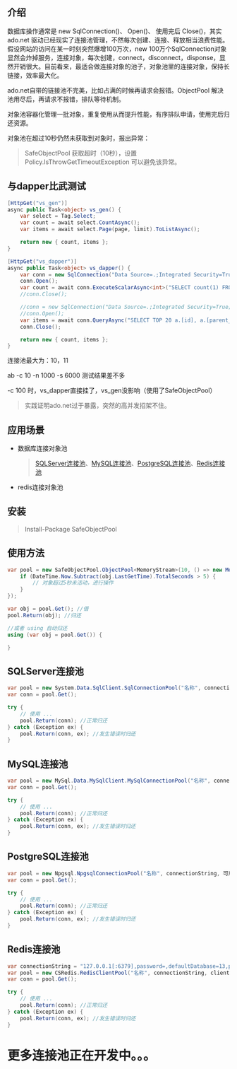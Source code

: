 ## 介绍

数据库操作通常是 new SqlConnection()、 Open()、 使用完后 Close()，其实 ado.net 驱动已经现实了连接池管理，不然每次创建、连接、释放相当浪费性能。假设网站的访问在某一时刻突然爆增100万次，new 100万个SqlConnection对象显然会炸掉服务，连接对象，每次创建，connect，disconnect，disponse，显然开销很大。目前看来，最适合做连接对象的池子，对象池里的连接对象，保持长链接，效率最大化。

ado.net自带的链接池不完美，比如占满的时候再请求会报错。ObjectPool 解决池用尽后，再请求不报错，排队等待机制。

对象池容器化管理一批对象，重复使用从而提升性能，有序排队申请，使用完后归还资源。

对象池在超过10秒仍然未获取到对象时，报出异常：

> SafeObjectPool 获取超时（10秒），设置 Policy.IsThrowGetTimeoutException 可以避免该异常。

## 与dapper比武测试

```csharp
[HttpGet("vs_gen")]
async public Task<object> vs_gen() {
	var select = Tag.Select;
	var count = await select.CountAsync();
	var items = await select.Page(page, limit).ToListAsync();

	return new { count, items };
}

[HttpGet("vs_dapper")]
async public Task<object> vs_dapper() {
	var conn = new SqlConnection("Data Source=.;Integrated Security=True;Initial Catalog=cms;Pooling=true;Max Pool Size=11");
	conn.Open();
	var count = await conn.ExecuteScalarAsync<int>("SELECT count(1) FROM[dbo].[tag] a");
	//conn.Close();

	//conn = new SqlConnection("Data Source=.;Integrated Security=True;Initial Catalog=cms;Pooling=true;Max Pool Size=11");
	//conn.Open();
	var items = await conn.QueryAsync("SELECT TOP 20 a.[id], a.[parent_id], a.[name] FROM[dbo].[tag] a");
	conn.Close();

	return new { count, items };
}
```

连接池最大为：10，11

ab -c 10 -n 1000 -s 6000 测试结果差不多

-c 100 时，vs_dapper直接挂了，vs_gen没影响（使用了SafeObjectPool）

> 实践证明ado.net过于暴露，突然的高并发招架不住。

## 应用场景

* 数据库连接对象池
	> [SQLServer连接池](https://github.com/2881099/dng.Mssql/blob/master/Mssql/SqlConnectionPool.cs)、[MySQL连接池](https://github.com/2881099/dng.Mysql/blob/master/MySql.Data.MySqlClient/MySqlConnectionPool.cs)、[PostgreSQL连接池](https://github.com/2881099/dng.Pgsql/blob/master/Npgsql/NpgsqlConnectionPool.cs)、[Redis连接池](https://github.com/2881099/csredis/blob/master/src/CSRedisCore/RedisClientPool.cs)
* redis连接对象池

## 安装

> Install-Package SafeObjectPool

## 使用方法

```csharp
var pool = new SafeObjectPool.ObjectPool<MemoryStream>(10, () => new MemoryStream(), obj => {
	if (DateTime.Now.Subtract(obj.LastGetTime).TotalSeconds > 5) {
		// 对象超过5秒未活动，进行操作
	}
});

var obj = pool.Get(); //借
pool.Return(obj); //归还

//或者 using 自动归还
using (var obj = pool.Get()) {

}
```

## SQLServer连接池

```csharp
var pool = new System.Data.SqlClient.SqlConnectionPool("名称", connectionString, 可用时触发的委托, 不可用时触发的委托);
var conn = pool.Get();

try {
	// 使用 ...
	pool.Return(conn); //正常归还
} catch (Exception ex) {
	pool.Return(conn, ex); //发生错误时归还
}
```

## MySQL连接池

```csharp
var pool = new MySql.Data.MySqlClient.MySqlConnectionPool("名称", connectionString, 可用时触发的委托, 不可用时触发的委托);
var conn = pool.Get();

try {
	// 使用 ...
	pool.Return(conn); //正常归还
} catch (Exception ex) {
	pool.Return(conn, ex); //发生错误时归还
}
```

## PostgreSQL连接池

```csharp
var pool = new Npgsql.NpgsqlConnectionPool("名称", connectionString, 可用时触发的委托, 不可用时触发的委托);
var conn = pool.Get();

try {
	// 使用 ...
	pool.Return(conn); //正常归还
} catch (Exception ex) {
	pool.Return(conn, ex); //发生错误时归还
}
```

## Redis连接池

```csharp
var connectionString = "127.0.0.1[:6379],password=,defaultDatabase=13,poolsize=50,ssl=false,writeBuffer=10240,prefix=key前辍";
var pool = new CSRedis.RedisClientPool("名称", connectionString, client => { });
var conn = pool.Get();

try {
	// 使用 ...
	pool.Return(conn); //正常归还
} catch (Exception ex) {
	pool.Return(conn, ex); //发生错误时归还
}
```

# 更多连接池正在开发中。。。